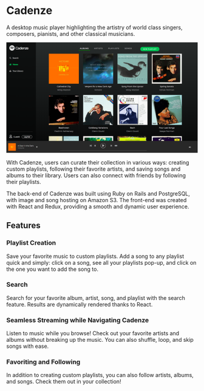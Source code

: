 # Cadenze

A desktop music player highlighting the artistry of world class singers, composers, pianists, and other classical musicians.

![alt-text](https://github.com/wadecoufal/Cadenze/blob/master/DemoImage.png)

With Cadenze, users can curate their collection in various ways: creating custom playlists, following their favorite artists, and saving songs and albums to their library. Users can also connect with friends by following their playlists.

The back-end of Cadenze was built using Ruby on Rails and PostgreSQL, with image and song hosting on Amazon S3. The front-end was created with React and Redux, providing a smooth and dynamic user experience.

## Features

### Playlist Creation

Save your favorite music to custom playlists. Add a song to any playlist quick and simply: click on a song, see all your playlists pop-up, and click on the one you want to add the song to.

### Search

Search for your favorite album, artist, song, and playlist with the search feature. Results are dynamically rendered thanks to React.

### Seamless Streaming while Navigating Cadenze

Listen to music while you browse! Check out your favorite artists and albums without breaking up the music. You can also shuffle, loop, and skip songs with ease.

### Favoriting and Following

In addition to creating custom playlists, you can also follow artists, albums, and songs. Check them out in your collection! 
